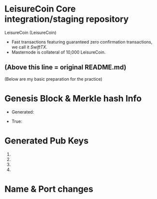 LeisureCoin Core integration/staging repository
=================================================

LeisureCoin (LeisureCoin)

- Fast transactions featuring guaranteed zero confirmation transactions, we call it _SwiftTX_.
- Masternode is collateral of 10,000 LeisureCoin.


(Above this line = original README.md)
--------------------------------------
(Below are my basic preparation for the practice)


Genesis Block & Merkle hash Info
================================

* Generated:

* True:



Generated Pub Keys
==================

1.
2.
3.
4.


Name & Port changes
===================





